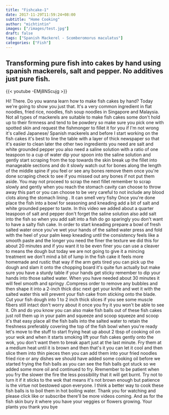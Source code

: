 ```yaml
---
title: "Fishcake-1"
date: 2017-11-29T11:59:24+08:00
subtitle: "Home Cooking"
author: "michtintin"
images: ["/images/test.jpg"]
draft: false
tags: ["Spanish Mackerel - Scomberomorus maculatus"]
categories: ["Fish"]
---
```



## Transforming pure fish into cakes by hand using spanish mackerels, salt and pepper. No additives just pure fish.

{{< youtube -EMj8NScujg >}}

Hi! There. Do you wanna learn how to make fish cakes by hand?
Today we're going to show you just that. It's a very common ingredient in flat noodles, fried rice, noodles, fish soup noodles in Singapore and Malaysia. Not all types of mackerels are suitable to make fish cakes some don't hold up to their firmness and tend to be powdery so make sure you pick one with
spotted skin and request the fishmonger to fillet it for you if I'm not wrong
it's called Japanese/ Spanish mackerels and before I start working on the fish cakes it's best to line the table with a layer of thick newspaper so that it's easier to clean later the other two ingredients you need are salt and white grounded pepper you also need a saline solution with a ratio of one teaspoon to a cup of water dip your spoon into the saline solution and gently start scraping from the top towards the skin break up the fillet into manageable sections and do it slowly watch out for bones along the length of
the middle spine if you feel or see any bones remove them once you're done scraping check to see if you missed out any bones if not put
them aside. You may not proceed to scrap the next fillet
remember to scrap slowly and gently when you reach the stomach cavity can choose to throw away this part or you can choose to be very careful to not
include any blood clots along the stomach lining . It can smell very fishy Once you're done place the fish into a bowl for seasoning and kneading add a bit of salt and white grounded pepper to taste. In this video we added about a quarter teaspoon of salt and pepper don't forget the saline solution also
add salt into the fish so when you add salt into a fish do go sparingly you
don't want to have a salty fish cake. In order to start kneading prepare a bowl
of fresh salted water once you've wet your hands of the salted
water press and fold with the heel of your palm keep kneading until the
consistency feels like a smooth paste and the longer you need the finer the
texture we did this for about 20 minutes and if you want it to be even finer you
can use a cleaver to means the dough but today we are not going to give it a
mincing treatment we don't mind a bit of lump in the fish cake it feels more
homemade and rustic that way if the arm gets tired you can pick up the dough and
slam it onto the chopping board it's quite fun actually but make sure you
have a sturdy table if your hands get sticky remember to dip your hands into those salted water. When you have needed about 30 minutes it will feel smooth and springy .Compress order to remove any bubbles and then shape it into a 2-inch thick disc next get your knife and wet it with the salted water this will prevent your fish cake from sticking onto the blade. Cut your fish dough into 1 to 2 inch thick slices if you see some muscle fibers still intact don't worry about it once you fry it you won't be able to see it. Oh and do you know you can also make fish balls out of these fish cakes just roll them up in your palm and squeeze and scoop squeeze and scoop it's that easy place all the fish balls into the salted water to retain the freshness preferably covering the top of the fish bowl when you're ready let's move to the stuff to start frying heat up about 2 tbsp of cooking oil on your wok and when it starts smoking lift your fish cakes gently onto the wok, you don't want them to break apart just at the last minute. Fry them at a medium heat until it is brown and then that's it you can let it cool and then slice them into thin pieces then you can add them into your fried noodles fried rice or any dishes we should have added some cooking oil before we started frying the fish balls as you can see the fish balls got stuck so we added some more oil and continued to fry. Rremember to be patient when you fry the slower the fire the less possibility that it will get burnt. Try not to turn it if it sticks to the wok that means it's not brown enough but patience is the virtue not bestowed upon everyone. I think a better way to cook these fish balls is to boil them in hot boiling water. Thank you for watching and please click like or subscribe there'll be more videos coming. And as for the fish skin bury it where you have your veggies or flowers growing. Your plants you thank you bye
